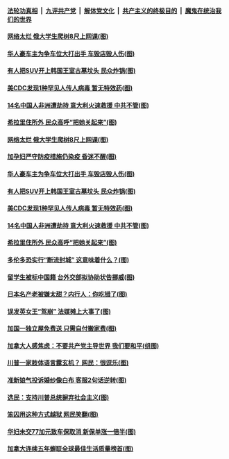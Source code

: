 

####  [法轮功真相](../../../../basic/blob/master/README.md?t=11190931) &nbsp;|&nbsp; [九评共产党](../../../../9ping.md/blob/master/README.md?t=11190931) &nbsp;|&nbsp; [解体党文化](../../../../jtdwh.md/blob/master/README.md?t=11190931)  &nbsp;|&nbsp; [共产主义的终极目的](../../../../gczydzjmd.md/blob/master/README.md?t=11190931) &nbsp;|&nbsp; [魔鬼在统治我们的世界](../../../../mgztzwmdsj.md/blob/master/README.md?t=11190931) 

#### [网络太烂 俄大学生爬树8尺上网课(图)](../pages/p3/953034.md?t=11190931) 

#### [华人豪车主为争车位大打出手 车毁店毁人伤(图)](../pages/p3/952989.md?t=11190931) 

#### [有人把SUV开上韩国王室古墓坟头 民众炸锅(图)](../pages/p3/952976.md?t=11190931) 

#### [美CDC发现1种罕见人传人病毒 暂无特效药(图)](../pages/p3/952973.md?t=11190931) 

#### [14名中国人非洲遭劫持 意大利火速救援 中共不管(图)](../pages/p3/952937.md?t=11190931) 

#### [希拉里住所外 民众高呼“把她关起来”(图)](../pages/p3/952892.md?t=11190931) 


#### [网络太烂 俄大学生爬树8尺上网课(图)](../pages/p3/953034.md?t=11190931) 

#### [加孕妇严守防疫措施仍染疫 昏迷不醒(图)](../pages/p3/953018.md?t=11190931) 

#### [华人豪车主为争车位大打出手 车毁店毁人伤(图)](../pages/p3/952989.md?t=11190931) 

#### [有人把SUV开上韩国王室古墓坟头 民众炸锅(图)](../pages/p3/952976.md?t=11190931) 

#### [美CDC发现1种罕见人传人病毒 暂无特效药(图)](../pages/p3/952973.md?t=11190931) 

#### [14名中国人非洲遭劫持 意大利火速救援 中共不管(图)](../pages/p3/952937.md?t=11190931) 

#### [希拉里住所外 民众高呼“把她关起来”(图)](../pages/p3/952892.md?t=11190931) 

#### [多伦多恐实行“断流封城” 这意味着什么？(图)](../pages/p3/952876.md?t=11190931) 

#### [留学生被标中国籍 台外交部拟协助状告挪威(图)](../pages/p3/952866.md?t=11190931) 

#### [日本名产老被嫌太甜？内行人：你吃错了(图)](../pages/p3/952863.md?t=11190931) 

#### [误发英女王“驾崩” 法媒摊上大事了(图)](../pages/p3/952820.md?t=11190931) 

#### [加国一独立屋免费送 只需自付搬家费(图)](../pages/p3/952815.md?t=11190931) 

#### [加拿大人感焦虑：不要共产党主导世界 我们要和平(组图)](../pages/p3/952796.md?t=11190931) 

#### [川普一家肢体语言露玄机？ 网民：很逗乐(图)](../pages/p3/952744.md?t=11190931) 

#### [准新娘气投诉婚纱像白布 客服2句话逆转(图)](../pages/p3/952722.md?t=11190931) 

#### [选民：支持川普总统摒弃社会主义(图)](../pages/p3/952719.md?t=11190931) 

#### [笨囚用这种方式越狱 网民笑翻(图)](../pages/p3/952343.md?t=11190931) 

#### [华妇未交77加元致车保取消 新保单涨一倍半(图)](../pages/p3/952632.md?t=11190931) 

#### [加拿大连续五年蝉联全球最佳生活质量榜首(图)](../pages/p3/952628.md?t=11190931) 

